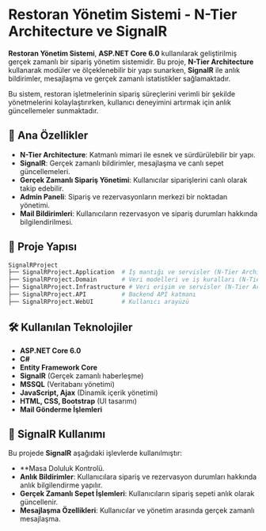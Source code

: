 # Restoran Yönetim Sistemi - N-Tier Architecture ve SignalR

**Restoran Yönetim Sistemi**, **ASP.NET Core 6.0** kullanılarak geliştirilmiş gerçek zamanlı bir sipariş yönetim sistemidir. Bu proje, **N-Tier Architecture** kullanarak modüler ve ölçeklenebilir bir yapı sunarken, **SignalR** ile anlık bildirimler, mesajlaşma ve gerçek zamanlı istatistikler sağlamaktadır.

Bu sistem, restoran işletmelerinin sipariş süreçlerini verimli bir şekilde yönetmelerini kolaylaştırırken, kullanıcı deneyimini artırmak için anlık güncellemeler sunmaktadır.

## 📌 Ana Özellikler
- **N-Tier Architecture**: Katmanlı mimari ile esnek ve sürdürülebilir bir yapı.
- **SignalR**: Gerçek zamanlı bildirimler, mesajlaşma ve canlı sepet güncellemeleri.
- **Gerçek Zamanlı Sipariş Yönetimi**: Kullanıcılar siparişlerini canlı olarak takip edebilir.
- **Admin Paneli**: Sipariş ve rezervasyonların merkezi bir noktadan yönetimi.
- **Mail Bildirimleri**: Kullanıcıların rezervasyon ve sipariş durumları hakkında bilgilendirilmesi.

## 📂 Proje Yapısı

```bash
SignalRProject
├── SignalRProject.Application  # İş mantığı ve servisler (N-Tier Architecture)
├── SignalRProject.Domain       # Veri modelleri ve iş kuralları (N-Tier Architecture)
├── SignalRProject.Infrastructure # Veri erişim ve servisler (N-Tier Architecture)
├── SignalRProject.API          # Backend API katmanı
├── SignalRProject.WebUI        # Kullanıcı arayüzü
```

## 🛠 Kullanılan Teknolojiler
- **ASP.NET Core 6.0**
- **C#**
- **Entity Framework Core**
- **SignalR** (Gerçek zamanlı haberleşme)
- **MSSQL** (Veritabanı yönetimi)
- **JavaScript, Ajax** (Dinamik içerik yönetimi)
- **HTML, CSS, Bootstrap** (UI tasarımı)
- **Mail Gönderme İşlemleri**

## 📡 SignalR Kullanımı
Bu projede **SignalR** aşağıdaki işlevlerde kullanılmıştır:
- **Masa Doluluk Kontrolü.
- **Anlık Bildirimler**: Kullanıcılara sipariş ve rezervasyon durumları hakkında anlık bilgilendirme yapılır.
- **Gerçek Zamanlı Sepet İşlemleri**: Kullanıcıların sipariş sepeti anlık olarak güncellenir.
- **Mesajlaşma Özellikleri**: Kullanıcılar ve yönetim arasında gerçek zamanlı mesajlaşma.
